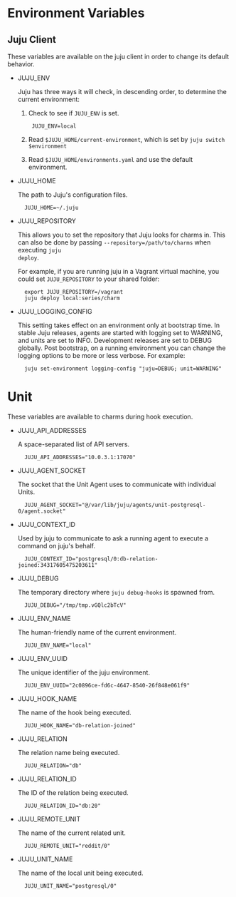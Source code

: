 <!---
Curated list of variables generated by running this against juju-core:

grep -r JUJU_ * | perl -ne 'if (/(JUJU_[A-Z_]+)/) { print "$1\n"; }'|sort | uniq
--->

# Environment Variables

## Juju Client

These variables are available on the juju client in order to change its default behavior.

- JUJU_ENV

    Juju has three ways it will check, in descending order, to determine the current environment:

    1. Check to see if <code>JUJU_ENV</code> is set.

            JUJU_ENV=local

    2. Read <code>$JUJU_HOME/current-environment</code>, which is set by <code>juju switch $environment</code>
    3. Read <code>$JUJU_HOME/environments.yaml</code> and use the default environment.


- JUJU_HOME

    The path to Juju's configuration files.

        JUJU_HOME=~/.juju

- JUJU_REPOSITORY

    This allows you to set the repository that Juju looks for charms in. This can also be done by passing <code>--repository=/path/to/charms</code> when executing <code>juju deploy</code>.

    For example, if you are running juju in a Vagrant  virtual machine, you could set <code>JUJU_REPOSITORY</code> to your shared folder:

        export JUJU_REPOSITORY=/vagrant
        juju deploy local:series/charm

- JUJU_LOGGING_CONFIG

    This setting takes effect on an environment only at bootstrap time. In stable Juju releases, agents are started with logging set to WARNING, and units are set to INFO. Development releases are set to DEBUG globally. Post bootstrap, on a running environment you can change the logging options to be more or less verbose. For example:

        juju set-environment logging-config "juju=DEBUG; unit=WARNING"


# Unit

These variables are available to charms during hook execution.

- JUJU_API_ADDRESSES

    A space-separated list of API servers.

        JUJU_API_ADDRESSES="10.0.3.1:17070"

- JUJU_AGENT_SOCKET

    The socket that the Unit Agent uses to communicate with individual Units.

        JUJU_AGENT_SOCKET="@/var/lib/juju/agents/unit-postgresql-0/agent.socket"

- JUJU_CONTEXT_ID

    Used by juju to communicate to ask a running agent to execute a command on juju's behalf.

        JUJU_CONTEXT_ID="postgresql/0:db-relation-joined:34317605475203611"

- JUJU_DEBUG

    The temporary directory where <code>juju debug-hooks</code> is spawned from.

        JUJU_DEBUG="/tmp/tmp.vGQlc2bTcV"

- JUJU_ENV_NAME

    The human-friendly name of the current environment.

        JUJU_ENV_NAME="local"

- JUJU_ENV_UUID

    The unique identifier of the juju environment.

        JUJU_ENV_UUID="2c0896ce-fd6c-4647-8540-26f848e061f9"

- JUJU_HOOK_NAME

    The name of the hook being executed.

        JUJU_HOOK_NAME="db-relation-joined"

- JUJU_RELATION

    The relation name being executed.

        JUJU_RELATION="db"

- JUJU_RELATION_ID

    The ID of the relation being executed.

        JUJU_RELATION_ID="db:20"

- JUJU_REMOTE_UNIT

    The name of the current related unit.

        JUJU_REMOTE_UNIT="reddit/0"

- JUJU_UNIT_NAME

    The name of the local unit being executed.

        JUJU_UNIT_NAME="postgresql/0"

